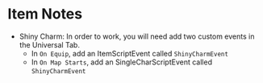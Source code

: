 # Item Notes
- Shiny Charm: In order to work, you will need add two custom events in the Universal Tab.
  - In `On Equip`, add an ItemScriptEvent called `ShinyCharmEvent`
  - In `On Map Starts`, add an SingleCharScriptEvent called `ShinyCharmEvent`
